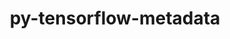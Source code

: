 ---
title: "py-tensorflow-metadata"
layout: cache
categories: [package, develop]
meta: {"compilers": ["gcc@=13.2.0"], "num_specs": 14, "num_specs_by_stack": {"ml-linux-aarch64-cpu": 6, "ml-linux-aarch64-cuda": 6, "ml-linux-x86_64-cpu": 6, "ml-linux-x86_64-cuda": 6, "ml-linux-x86_64-rocm": 6, "root": 14}, "oss": ["ubuntu24.04"], "platforms": ["linux"], "stacks": ["ml-linux-aarch64-cpu", "ml-linux-aarch64-cuda", "ml-linux-x86_64-cpu", "ml-linux-x86_64-cuda", "ml-linux-x86_64-rocm", "root"], "targets": ["aarch64", "x86_64_v3"], "versions": ["1.10.0"]}
spec_details: [{"compiler": "gcc@=13.2.0", "hash": "atq7og4pejlsqoulrbfegeoikdokr6yo", "os": "ubuntu24.04", "platform": "linux", "size": "-", "stacks": ["ml-linux-x86_64-cpu", "ml-linux-x86_64-cuda", "ml-linux-x86_64-rocm", "root"], "target": "x86_64_v3", "variants": ["build_system=python_pip", "patches=a6b294d"], "versions": ["1.10.0"]}, {"compiler": "gcc@=13.2.0", "hash": "bk7teivxlw5e5vnbm4xozgfopwblykx7", "os": "ubuntu24.04", "platform": "linux", "size": "-", "stacks": ["root"], "target": "x86_64_v3", "variants": ["build_system=python_pip", "patches=a6b294d"], "versions": ["1.10.0"]}, {"compiler": "gcc@=13.2.0", "hash": "cps4i2pjkidcaq4llr7yrgx7rvnlq3jz", "os": "ubuntu24.04", "platform": "linux", "size": "-", "stacks": ["ml-linux-aarch64-cpu", "ml-linux-aarch64-cuda", "root"], "target": "aarch64", "variants": ["build_system=python_pip", "patches=a6b294d"], "versions": ["1.10.0"]}, {"compiler": "gcc@=13.2.0", "hash": "hpb7tu4gwbgyjpcaktdrfxoj73uwkbzo", "os": "ubuntu24.04", "platform": "linux", "size": "-", "stacks": ["ml-linux-aarch64-cpu", "ml-linux-aarch64-cuda", "root"], "target": "aarch64", "variants": ["build_system=python_pip", "patches=a6b294d"], "versions": ["1.10.0"]}, {"compiler": "gcc@=13.2.0", "hash": "hzjowrh734dhcnceusd3vkxsqiqzg74c", "os": "ubuntu24.04", "platform": "linux", "size": "-", "stacks": ["ml-linux-aarch64-cpu", "ml-linux-aarch64-cuda", "root"], "target": "aarch64", "variants": ["build_system=python_pip", "patches=a6b294d"], "versions": ["1.10.0"]}, {"compiler": "gcc@=13.2.0", "hash": "j527dswzo46kd5u27ibp6n4jtvtb5thp", "os": "ubuntu24.04", "platform": "linux", "size": "-", "stacks": ["ml-linux-aarch64-cpu", "ml-linux-aarch64-cuda", "root"], "target": "aarch64", "variants": ["build_system=python_pip", "patches=a6b294d"], "versions": ["1.10.0"]}, {"compiler": "gcc@=13.2.0", "hash": "o4tspyknkmg6egxamyl2mbij4lxojxlv", "os": "ubuntu24.04", "platform": "linux", "size": "-", "stacks": ["ml-linux-x86_64-cpu", "ml-linux-x86_64-cuda", "ml-linux-x86_64-rocm", "root"], "target": "x86_64_v3", "variants": ["build_system=python_pip", "patches=a6b294d"], "versions": ["1.10.0"]}, {"compiler": "gcc@=13.2.0", "hash": "qc6uthus4buxyedax5hh5y4qohw4l23x", "os": "ubuntu24.04", "platform": "linux", "size": "-", "stacks": ["ml-linux-x86_64-cpu", "ml-linux-x86_64-cuda", "ml-linux-x86_64-rocm", "root"], "target": "x86_64_v3", "variants": ["build_system=python_pip", "patches=a6b294d"], "versions": ["1.10.0"]}, {"compiler": "gcc@=13.2.0", "hash": "tislso7szup2poxg7qxth5aqkhwrlawl", "os": "ubuntu24.04", "platform": "linux", "size": "-", "stacks": ["ml-linux-aarch64-cpu", "ml-linux-aarch64-cuda", "root"], "target": "aarch64", "variants": ["build_system=python_pip", "patches=a6b294d"], "versions": ["1.10.0"]}, {"compiler": "gcc@=13.2.0", "hash": "toj3vdw7obpnfsiwz2bnusi6ggtjuy5f", "os": "ubuntu24.04", "platform": "linux", "size": "-", "stacks": ["ml-linux-x86_64-cpu", "ml-linux-x86_64-cuda", "ml-linux-x86_64-rocm", "root"], "target": "x86_64_v3", "variants": ["build_system=python_pip", "patches=a6b294d"], "versions": ["1.10.0"]}, {"compiler": "gcc@=13.2.0", "hash": "vmao2w2mze76dqlm2sqk4kifdnzw5bhf", "os": "ubuntu24.04", "platform": "linux", "size": "-", "stacks": ["ml-linux-x86_64-cpu", "ml-linux-x86_64-cuda", "ml-linux-x86_64-rocm", "root"], "target": "x86_64_v3", "variants": ["build_system=python_pip", "patches=a6b294d"], "versions": ["1.10.0"]}, {"compiler": "gcc@=13.2.0", "hash": "y6ny3g5ty55k6kwasamuxmncehesm2wl", "os": "ubuntu24.04", "platform": "linux", "size": "-", "stacks": ["ml-linux-x86_64-cpu", "ml-linux-x86_64-cuda", "ml-linux-x86_64-rocm", "root"], "target": "x86_64_v3", "variants": ["build_system=python_pip", "patches=a6b294d"], "versions": ["1.10.0"]}, {"compiler": "gcc@=13.2.0", "hash": "ycqgicxqywjtcv7ns5z2vdlkbmndurwb", "os": "ubuntu24.04", "platform": "linux", "size": "-", "stacks": ["root"], "target": "aarch64", "variants": ["build_system=python_pip", "patches=a6b294d"], "versions": ["1.10.0"]}, {"compiler": "gcc@=13.2.0", "hash": "z5uqidpeauz2zxzs3s7ssxppgwftla42", "os": "ubuntu24.04", "platform": "linux", "size": "-", "stacks": ["ml-linux-aarch64-cpu", "ml-linux-aarch64-cuda", "root"], "target": "aarch64", "variants": ["build_system=python_pip", "patches=a6b294d"], "versions": ["1.10.0"]}]
---